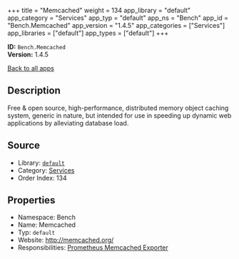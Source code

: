 ﻿+++
title = "Memcached"
weight = 134
app_library = "default"
app_category = "Services"
app_typ = "default"
app_ns = "Bench"
app_id = "Bench.Memcached"
app_version = "1.4.5"
app_categories = ["Services"]
app_libraries = ["default"]
app_types = ["default"]
+++

**ID:** `Bench.Memcached`  
**Version:** 1.4.5  
<!--more-->

[Back to all apps](/apps/)

## Description
Free & open source, high-performance, distributed memory object caching system,
generic in nature, but intended for use in speeding up dynamic web applications
by alleviating database load.

## Source

* Library: [`default`](/app_libraries/default)
* Category: [Services](/app_categories/services)
* Order Index: 134

## Properties

* Namespace: Bench
* Name: Memcached
* Typ: `default`
* Website: <http://memcached.org/>
* Responsibilities: [Prometheus Memcached Exporter](/apps/Bench.Prometheus.MemcachedExporter)

